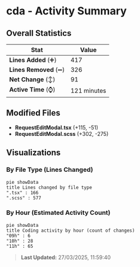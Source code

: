 # cda - Activity Summary 

## Overall Statistics

| Stat                   | Value                                                             |
| ---------------------- | ----------------------------------------------------------------- |
| **Lines Added** (➕)   | 417                                          |
| **Lines Removed** (➖) | 326                                        |
| **Net Change** (↕)    | 91                |
| **Active Time** (⌚)   | 121 minutes |


## Modified Files
- **RequestEditModal.tsx** (+115, -51)
- **RequestEditModal.scss** (+302, -275)

## Visualizations

### By File Type (Lines Changed)

```mermaid
pie showData
title Lines changed by file type
".tsx" : 166
".scss" : 577
```

### By Hour (Estimated Activity Count)

```mermaid
pie showData
title Coding activity by hour (count of changes)
"09h" : 6
"10h" : 28
"11h" : 65
```


> **Last Updated:** 27/03/2025, 11:59:40